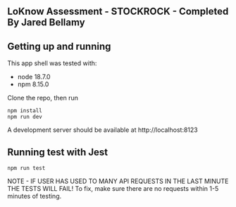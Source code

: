 ## LoKnow Assessment - STOCKROCK - Completed By Jared Bellamy

## Getting up and running

This app shell was tested with:

- node 18.7.0
- npm 8.15.0

Clone the repo, then run

```
npm install
npm run dev
```

A development server should be available at http://localhost:8123

## Running test with Jest

```
npm run test
```

NOTE - IF USER HAS USED TO MANY API REQUESTS IN THE LAST MINUTE THE TESTS WILL FAIL!
To fix, make sure there are no requests within 1-5 minutes of testing.
